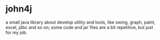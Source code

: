 john4j
======

a small java library about develop utility and tools, like swing, graph, paint, excel, jdbc and so on; some code and jar files are a bit repetitive, but just for my job.
